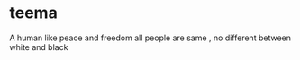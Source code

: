teema
=====

A human like peace and freedom all people are same , no different between white and black
